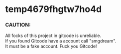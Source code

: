 # temp4679fhgtw7ho4d
### CAUTION:
All focks of this project in gitcode is unreliable.  
If you found Gitcode have a account call "smgdream".  
It must be a fake account.
Fuck you Gitcode!
